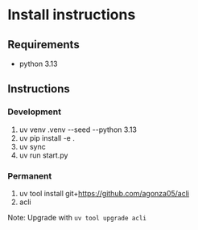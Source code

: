 # Install instructions

## Requirements

- python 3.13

## Instructions

### Development

1. uv venv .venv --seed --python 3.13
2. uv pip install -e .
3. uv sync
4. uv run start.py

### Permanent

1. uv tool install git+https://github.com/agonza05/acli
2. acli

Note: Upgrade with `uv tool upgrade acli`
